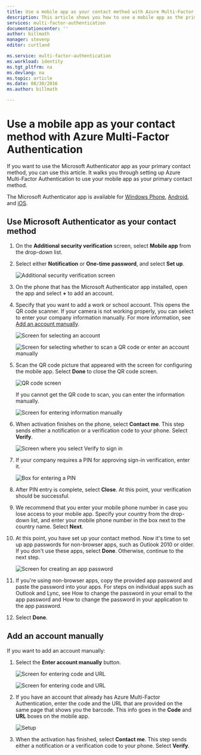 ```yaml
---
title: Use a mobile app as your contact method with Azure Multi-Factor Authentication | Microsoft Azure
description: This article shows you how to use a mobile app as the primary contact method for Azure Multi-Factor Authentication.
services: multi-factor-authentication
documentationcenter: ''
author: billmath
manager: stevenp
editor: curtland

ms.service: multi-factor-authentication
ms.workload: identity
ms.tgt_pltfrm: na
ms.devlang: na
ms.topic: article
ms.date: 08/30/2016
ms.author: billmath

---
```

# Use a mobile app as your contact method with Azure Multi-Factor Authentication
If you want to use the Microsoft Authenticator app as your primary contact method, you can use this article.  It walks you through setting up Azure Multi-Factor Authentication to use your mobile app as your primary contact method.

The Microsoft Authenticator app is available for [Windows Phone](http://go.microsoft.com/fwlink/?Linkid=825071), [Android](http://go.microsoft.com/fwlink/?Linkid=825072), and [iOS](http://go.microsoft.com/fwlink/?Linkid=825073).

## Use Microsoft Authenticator as your contact method
1. On the **Additional security verification** screen, select **Mobile app** from the drop-down list.
2. Select either **Notification** or **One-time password**, and select **Set up**.
   
    ![Additional security verification screen](./media/multi-factor-authentication-end-user-first-time-mobile-app/mobileapp.png)
3. On the phone that has the Microsoft Authenticator app installed, open the app and select **+** to add an account.
4. Specify that you want to add a work or school account. This opens the QR code scanner. If your camera is not working properly, you can select to enter your company information manually. For more information, see [Add an account manually](#add-an-account-manually).
   
    ![Screen for selecting an account](./media/multi-factor-authentication-end-user-first-time-mobile-app/scan.png)
   
    ![Screen for selecting whether to scan a QR code or enter an account manually](./media/multi-factor-authentication-end-user-first-time-mobile-app/scan4.png)
5. Scan the QR code picture that appeared with the screen for configuring the mobile app.  Select **Done** to close the QR code screen.  
   
    ![QR code screen](./media/multi-factor-authentication-end-user-first-time-mobile-app/scan2.png)
   
    If you cannot get the QR code to scan, you can enter the information manually.
   
    ![Screen for entering information manually](./media/multi-factor-authentication-end-user-first-time-mobile-app/barcode.png)
6. When activation finishes on the phone, select **Contact me**.  This step sends either a notification or a verification code to your phone.  Select **Verify**.
   
    ![Screen where you select Verify to sign in](./media/multi-factor-authentication-end-user-first-time-mobile-app/verify.png)
7. If your company requires a PIN for approving sign-in verification, enter it.
   
    ![Box for entering a PIN](./media/multi-factor-authentication-end-user-first-time-mobile-app/scan3.png)
8. After PIN entry is complete, select **Close**.  At this point, your verification should be successful.
9. We recommend that you enter your mobile phone number in case you lose access to your mobile app. Specify your country from the drop-down list, and enter your mobile phone number in the box next to the country name. Select **Next**.
10. At this point, you have set up your contact method. Now it's time to set up app passwords for non-browser apps, such as Outlook 2010 or older. If you don't use these apps, select **Done**.  Otherwise, continue to the next step.
    
    ![Screen for creating an app password](./media/multi-factor-authentication-end-user-first-time-mobile-app/step4.png)
11. If you're using non-browser apps, copy the provided app password and paste the password into your apps. For steps on individual apps such as Outlook and Lync, see How to change the password in your email to the app password and How to change the password in your application to the app password.
12. Select **Done**.

## Add an account manually
If you want to add an account manually:

1. Select the **Enter account manually** button.  
   
    ![Screen for entering code and URL](./media/multi-factor-authentication-end-user-first-time-mobile-app/addaccount.png)
   
    ![Screen for entering code and URL](./media/multi-factor-authentication-end-user-first-time-mobile-app/addaccount2.png)
2. If you have an account that already has Azure Multi-Factor Authentication, enter the code and the URL that are provided on the same page that shows you the barcode. This info goes in the **Code** and **URL** boxes on the mobile app.
   
    ![Setup](./media/multi-factor-authentication-end-user-first-time-mobile-app/barcode2.png)
3. When the activation has finished, select **Contact me**. This step sends either a notification or a verification code to your phone. Select **Verify**.

